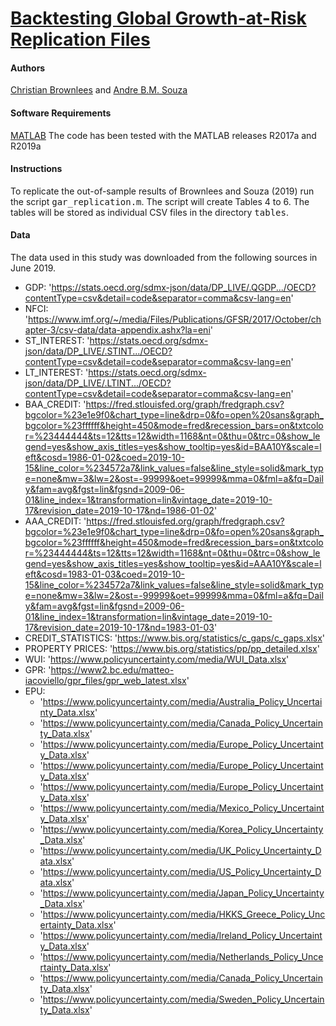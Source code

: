 
# [Backtesting Global Growth-at-Risk Replication Files](https://ssrn.com/abstract=3461214)

#### Authors 
 [Christian Brownlees](http://www.econ.upf.edu/~cbrownlees/) and [Andre B.M. Souza](www.andrebmsouza.com)

#### Software Requirements

[MATLAB](https://www.mathworks.com/) The code has been tested with the MATLAB releases R2017a and R2019a

#### Instructions

To replicate the out-of-sample results of Brownlees and Souza (2019) run the script <tt>gar_replication.m</tt>.
The script will create Tables 4 to 6. The tables will be stored as individual CSV files in the directory <tt>tables</tt>.

#### Data

The data used in this study was downloaded from the following sources in June 2019.

 - GDP: 'https://stats.oecd.org/sdmx-json/data/DP_LIVE/.QGDP.../OECD?contentType=csv&detail=code&separator=comma&csv-lang=en'
 - NFCI: 'https://www.imf.org/~/media/Files/Publications/GFSR/2017/October/chapter-3/csv-data/data-appendix.ashx?la=eni'
 - ST_INTEREST: 'https://stats.oecd.org/sdmx-json/data/DP_LIVE/.STINT.../OECD?contentType=csv&detail=code&separator=comma&csv-lang=en'
 - LT_INTEREST: 'https://stats.oecd.org/sdmx-json/data/DP_LIVE/.LTINT.../OECD?contentType=csv&detail=code&separator=comma&csv-lang=en'
 - BAA_CREDIT:  'https://fred.stlouisfed.org/graph/fredgraph.csv?bgcolor=%23e1e9f0&chart_type=line&drp=0&fo=open%20sans&graph_bgcolor=%23ffffff&height=450&mode=fred&recession_bars=on&txtcolor=%23444444&ts=12&tts=12&width=1168&nt=0&thu=0&trc=0&show_legend=yes&show_axis_titles=yes&show_tooltip=yes&id=BAA10Y&scale=left&cosd=1986-01-02&coed=2019-10-15&line_color=%234572a7&link_values=false&line_style=solid&mark_type=none&mw=3&lw=2&ost=-99999&oet=99999&mma=0&fml=a&fq=Daily&fam=avg&fgst=lin&fgsnd=2009-06-01&line_index=1&transformation=lin&vintage_date=2019-10-17&revision_date=2019-10-17&nd=1986-01-02'
 - AAA_CREDIT:  'https://fred.stlouisfed.org/graph/fredgraph.csv?bgcolor=%23e1e9f0&chart_type=line&drp=0&fo=open%20sans&graph_bgcolor=%23ffffff&height=450&mode=fred&recession_bars=on&txtcolor=%23444444&ts=12&tts=12&width=1168&nt=0&thu=0&trc=0&show_legend=yes&show_axis_titles=yes&show_tooltip=yes&id=AAA10Y&scale=left&cosd=1983-01-03&coed=2019-10-15&line_color=%234572a7&link_values=false&line_style=solid&mark_type=none&mw=3&lw=2&ost=-99999&oet=99999&mma=0&fml=a&fq=Daily&fam=avg&fgst=lin&fgsnd=2009-06-01&line_index=1&transformation=lin&vintage_date=2019-10-17&revision_date=2019-10-17&nd=1983-01-03'
 - CREDIT_STATISTICS: 'https://www.bis.org/statistics/c_gaps/c_gaps.xlsx'
 - PROPERTY PRICES: 'https://www.bis.org/statistics/pp/pp_detailed.xlsx'
 - WUI: 'https://www.policyuncertainty.com/media/WUI_Data.xlsx'
 - GPR: 'https://www2.bc.edu/matteo-iacoviello/gpr_files/gpr_web_latest.xlsx'
 - EPU: 
   * 'https://www.policyuncertainty.com/media/Australia_Policy_Uncertainty_Data.xlsx'
   * 'https://www.policyuncertainty.com/media/Canada_Policy_Uncertainty_Data.xlsx'
   * 'https://www.policyuncertainty.com/media/Europe_Policy_Uncertainty_Data.xlsx'
   * 'https://www.policyuncertainty.com/media/Europe_Policy_Uncertainty_Data.xlsx'
   * 'https://www.policyuncertainty.com/media/Europe_Policy_Uncertainty_Data.xlsx'
   * 'https://www.policyuncertainty.com/media/Mexico_Policy_Uncertainty_Data.xlsx'
   * 'https://www.policyuncertainty.com/media/Korea_Policy_Uncertainty_Data.xlsx'
   * 'https://www.policyuncertainty.com/media/UK_Policy_Uncertainty_Data.xlsx'
   * 'https://www.policyuncertainty.com/media/US_Policy_Uncertainty_Data.xlsx'
   * 'https://www.policyuncertainty.com/media/Japan_Policy_Uncertainty_Data.xlsx'
   * 'https://www.policyuncertainty.com/media/HKKS_Greece_Policy_Uncertainty_Data.xlsx'
   * 'https://www.policyuncertainty.com/media/Ireland_Policy_Uncertainty_Data.xlsx'
   * 'https://www.policyuncertainty.com/media/Netherlands_Policy_Uncertainty_Data.xlsx'
   * 'https://www.policyuncertainty.com/media/Canada_Policy_Uncertainty_Data.xlsx'
   * 'https://www.policyuncertainty.com/media/Sweden_Policy_Uncertainty_Data.xlsx'

